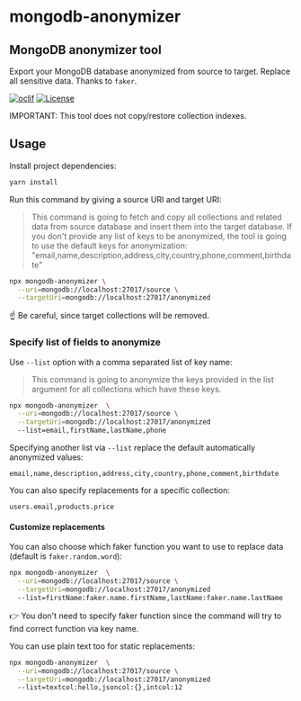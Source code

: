 mongodb-anonymizer
==================

## MongoDB anonymizer tool
Export your MongoDB database anonymized from source to target. Replace all sensitive data.
Thanks to `faker`.

[![oclif](https://img.shields.io/badge/cli-oclif-brightgreen.svg)](https://oclif.io)
[![License](https://img.shields.io/npm/l/mongodb-anonymizer.svg)](https://github.com/rap2hpoutre/mongodb-anonymizer/blob/main/package.json)

IMPORTANT: This tool does not copy/restore collection indexes.

## Usage

Install project dependencies:

```bash
yarn install
```

Run this command by giving a source URI and target URI:

> This command is going to fetch and copy all collections and related data from source database and insert them into the target database. If you don't provide any list of keys to be anonymized, the tool is going to use the default keys for anonymization: "email,name,description,address,city,country,phone,comment,birthdate"

```bash
npx mongodb-anonymizer \
  --uri=mongodb://localhost:27017/source \
  --targetUri=mongodb://localhost:27017/anonymized
```

☝️ Be careful, since target collections will be removed.

### Specify list of fields to anonymize

Use `--list` option with a comma separated list of key name:

> This command is going to anonymize the keys provided in the list argument for all collections which have these keys.

```bash
npx mongodb-anonymizer  \
  --uri=mongodb://localhost:27017/source \
  --targetUri=mongodb://localhost:27017/anonymized
  --list=email,firstName,lastName,phone
```

Specifying another list via `--list` replace the default automatically anonymized values:

```csv
email,name,description,address,city,country,phone,comment,birthdate
```

You can also specify replacements for a specific collection:

```csv
users.email,products.price
```

#### Customize replacements 

You can also choose which faker function you want to use to replace data (default is `faker.random.word`):

```bash
npx mongodb-anonymizer  \
  --uri=mongodb://localhost:27017/source \
  --targetUri=mongodb://localhost:27017/anonymized
  --list=firstName:faker.name.firstName,lastName:faker.name.lastName
```

:point_right: You don't need to specify faker function since the command will try to find correct function via key name.

You can use plain text too for static replacements:
```bash
npx mongodb-anonymizer  \
  --uri=mongodb://localhost:27017/source \
  --targetUri=mongodb://localhost:27017/anonymized
  --list=textcol:hello,jsoncol:{},intcol:12
```